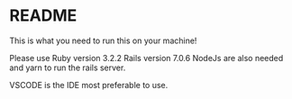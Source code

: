 # README

This is what you need to run this on your machine!


Please use Ruby version 3.2.2
Rails version 7.0.6
NodeJs are also needed and yarn to run the rails server.

VSCODE is the IDE most preferable to use.
